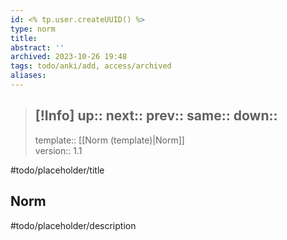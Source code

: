 ```yaml
---
id: <% tp.user.createUUID() %>
type: norm
title: 
abstract: ''
archived: 2023-10-26 19:48
tags: todo/anki/add, access/archived
aliases:
---
```

> [!Info]
> up::
> next::
> prev::
> same::
> down::
> ---
> template:: [[Norm (template)|Norm]]  
> version:: 1.1

#todo/placeholder/title 

## Norm

#todo/placeholder/description 